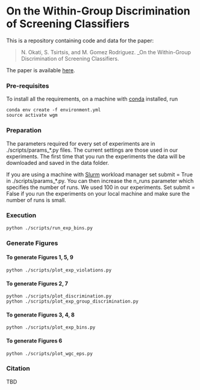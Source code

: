# On the Within-Group Discrimination of Screening Classifiers
This is a repository containing code and data for the paper:

> N. Okati, S. Tsirtsis, and M. Gomez Rodriguez. _On the Within-Group Discrimination of Screening Classifiers.

The paper is available [here](TBD).
### Pre-requisites
To install all the requirements, on a machine with [conda](https://docs.conda.io/en/latest/) installed, run
```angular2html
conda env create -f environment.yml
source activate wgm
```

### Preparation
The parameters required for every set of experiments are in ./scripts/params_*.py files. 
The current settings are those used in our experiments.
The first time that you run the experiments the data will be downloaded and saved in the data folder. 

If you are using a machine with [Slurm](https://slurm.schedmd.com/documentation.html) workload manager set submit = True in ./scripts/params_*.py. 
You can then increase the n_runs parameter which specifies the number of runs. We used 100 in our experiments.
Set submit = False if you run the experiments on your local machine and make sure the number of runs is small.

### Execution

```angular2html
python ./scripts/run_exp_bins.py
```

### Generate Figures

#### To generate Figures 1, 5, 9
```angular2html
python ./scripts/plot_exp_violations.py
```

#### To generate Figures 2, 7
```angular2html
python ./scripts/plot_discrimination.py
python ./scripts/plot_exp_group_discrimination.py
```

#### To generate Figures 3, 4, 8
```angular2html
python ./scripts/plot_exp_bins.py
```

#### To generate Figures 6
```angular2html
python ./scripts/plot_wgc_eps.py
```

### Citation
TBD
